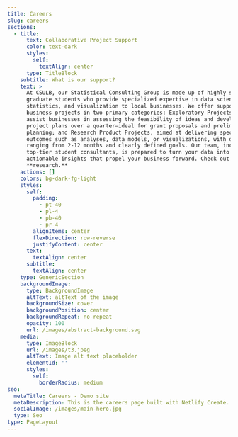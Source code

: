 ```yaml
---
title: Careers
slug: careers
sections:
  - title:
      text: Collaborative Project Support
      color: text-dark
      styles:
        self:
          textAlign: center
      type: TitleBlock
    subtitle: What is our support?
    text: >
      At CSULB, our Statistical Consulting Group is made up of highly skilled
      graduate students who provide specialized expertise in data science,
      statistics, and visualization to local businesses. We offer support for
      business projects in two primary categories: Exploratory Projects, which
      assist businesses in assessing the feasibility of ideas and developing
      project plans over a quarter—ideal for grant proposals and preliminary
      planning; and Research Product Projects, aimed at delivering specific
      outcomes such as analyses, data models, or visualizations, with durations
      ranging from 2-12 months and clearly defined goals. Our team, including
      top-tier student consultants, is prepared to turn your data into
      actionable insights that propel your business forward. Check out our
      **research.**
    actions: []
    colors: bg-dark-fg-light
    styles:
      self:
        padding:
          - pt-40
          - pl-4
          - pb-40
          - pr-4
        alignItems: center
        flexDirection: row-reverse
        justifyContent: center
      text:
        textAlign: center
      subtitle:
        textAlign: center
    type: GenericSection
    backgroundImage:
      type: BackgroundImage
      altText: altText of the image
      backgroundSize: cover
      backgroundPosition: center
      backgroundRepeat: no-repeat
      opacity: 100
      url: /images/abstract-background.svg
    media:
      type: ImageBlock
      url: /images/t3.jpeg
      altText: Image alt text placeholder
      elementId: ''
      styles:
        self:
          borderRadius: medium
seo:
  metaTitle: Careers - Demo site
  metaDescription: This is the careers page built with Netlify Create.
  socialImage: /images/main-hero.jpg
  type: Seo
type: PageLayout
---
```

